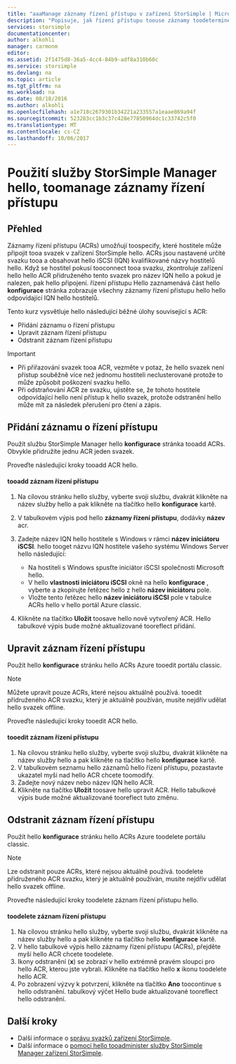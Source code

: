 ```yaml
---
title: "aaaManage záznamy řízení přístupu v zařízení StorSimple | Microsoft Docs"
description: "Popisuje, jak řízení přístupu toouse záznamy toodetermine (ACRs), které hostitele může připojit tooa svazek v zařízení StorSimple hello."
services: storsimple
documentationcenter: 
author: alkohli
manager: carmonm
editor: 
ms.assetid: 2f1475d8-36a5-4cc4-84b9-adf8a310b60c
ms.service: storsimple
ms.devlang: na
ms.topic: article
ms.tgt_pltfrm: na
ms.workload: na
ms.date: 08/18/2016
ms.author: alkohli
ms.openlocfilehash: a1e718c2679301b34221a233557a1eaae869a94f
ms.sourcegitcommit: 523283cc1b3c37c428e77850964dc1c33742c5f0
ms.translationtype: MT
ms.contentlocale: cs-CZ
ms.lasthandoff: 10/06/2017
---
```

# <a name="use-hello-storsimple-manager-service-toomanage-access-control-records"></a>Použití služby StorSimple Manager hello, toomanage záznamy řízení přístupu
## <a name="overview"></a>Přehled
Záznamy řízení přístupu (ACRs) umožňují toospecify, které hostitele může připojit tooa svazek v zařízení StorSimple hello. ACRs jsou nastavené určité svazku tooa a obsahovat hello iSCSI (IQN) kvalifikované názvy hostitelů hello. Když se hostitel pokusí tooconnect tooa svazku, zkontroluje zařízení hello hello ACR přidruženého tento svazek pro název IQN hello a pokud je nalezen, pak hello připojení. řízení přístupu Hello zaznamenává část hello **konfigurace** stránka zobrazuje všechny záznamy řízení přístupu hello hello odpovídající IQN hello hostitelů.

Tento kurz vysvětluje hello následující běžné úlohy související s ACR:

* Přidání záznamu o řízení přístupu 
* Upravit záznam řízení přístupu 
* Odstranit záznam řízení přístupu 

> [!IMPORTANT]
> * Při přiřazování svazek tooa ACR, vezměte v potaz, že hello svazek není přístup souběžně více než jednomu hostiteli neclusterované protože to může způsobit poškození svazku hello. 
> * Při odstraňování ACR ze svazku, ujistěte se, že tohoto hostitele odpovídající hello není přístup k hello svazek, protože odstranění hello může mít za následek přerušení pro čtení a zápis.
> 
> 

## <a name="add-an-access-control-record"></a>Přidání záznamu o řízení přístupu
Použít službu StorSimple Manager hello **konfigurace** stránka tooadd ACRs. Obvykle přidružíte jednu ACR jeden svazek.

Proveďte následující kroky tooadd ACR hello.

#### <a name="tooadd-an-access-control-record"></a>tooadd záznam řízení přístupu
1. Na cílovou stránku hello služby, vyberte svoji službu, dvakrát klikněte na název služby hello a pak klikněte na tlačítko hello **konfigurace** kartě.
2. V tabulkovém výpis pod hello **záznamy řízení přístupu**, dodávky **název** acr.
3. Zadejte název IQN hello hostitele s Windows v rámci **název iniciátoru iSCSI**. hello tooget názvu IQN hostitele vašeho systému Windows Server hello následující:
   
   * Na hostiteli s Windows spusťte iniciátor iSCSI společnosti Microsoft hello.
   * V hello **vlastnosti iniciátoru iSCSI** okně na hello **konfigurace** , vyberte a zkopírujte řetězec hello z hello **název iniciátoru** pole.
   * Vložte tento řetězec hello **název iniciátoru iSCSI** pole v tabulce ACRs hello v hello portál Azure classic.
4. Klikněte na tlačítko **Uložit** toosave hello nově vytvořený ACR. Hello tabulkové výpis bude možné aktualizované tooreflect přidání.

## <a name="edit-an-access-control-record"></a>Upravit záznam řízení přístupu
Použít hello **konfigurace** stránku hello ACRs Azure tooedit portálu classic. 

> [!NOTE]
> Můžete upravit pouze ACRs, které nejsou aktuálně používá. tooedit přidruženého ACR svazku, který je aktuálně používán, musíte nejdřív udělat hello svazek offline.
> 
> 

Proveďte následující kroky tooedit ACR hello.

#### <a name="tooedit-an-access-control-record"></a>tooedit záznam řízení přístupu
1. Na cílovou stránku hello služby, vyberte svoji službu, dvakrát klikněte na název služby hello a pak klikněte na tlačítko hello **konfigurace** kartě.
2. V tabulkovém seznamu hello záznamů hello řízení přístupu, pozastavte ukazatel myši nad hello ACR chcete toomodify.
3. Zadejte nový název nebo název IQN hello ACR.
4. Klikněte na tlačítko **Uložit** toosave hello upravit ACR. Hello tabulkové výpis bude možné aktualizované tooreflect tuto změnu.

## <a name="delete-an-access-control-record"></a>Odstranit záznam řízení přístupu
Použít hello **konfigurace** stránku hello ACRs Azure toodelete portálu classic. 

> [!NOTE]
> Lze odstranit pouze ACRs, které nejsou aktuálně používá. toodelete přidruženého ACR svazku, který je aktuálně používán, musíte nejdřív udělat hello svazek offline.
> 
> 

Proveďte následující kroky toodelete záznam řízení přístupu hello.

#### <a name="toodelete-an-access-control-record"></a>toodelete záznam řízení přístupu
1. Na cílovou stránku hello služby, vyberte svoji službu, dvakrát klikněte na název služby hello a pak klikněte na tlačítko hello **konfigurace** kartě.
2. V hello tabulkové výpis hello záznamy řízení přístupu (ACRs), přejděte myší hello ACR chcete toodelete.
3. Ikony odstranění (**x**) se zobrazí v hello extrémně pravém sloupci pro hello ACR, kterou jste vybrali. Klikněte na tlačítko hello **x** ikonu toodelete hello ACR.
4. Po zobrazení výzvy k potvrzení, klikněte na tlačítko **Ano** toocontinue s hello odstranění. tabulkový výčet Hello bude aktualizované tooreflect hello odstranění.

## <a name="next-steps"></a>Další kroky
* Další informace o [správu svazků zařízení StorSimple](storsimple-manage-volumes.md).
* Další informace o [pomocí hello tooadminister služby StorSimple Manager zařízení StorSimple](storsimple-manager-service-administration.md).

